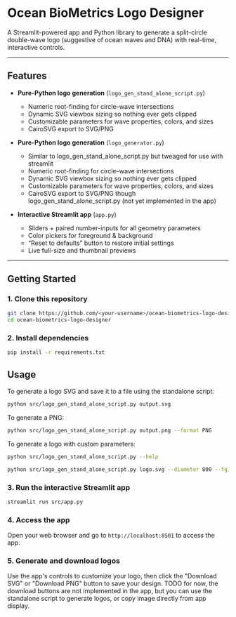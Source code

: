 # Ocean BioMetrics Logo Designer

A Streamlit-powered app and Python library to generate a split-circle double-wave logo (suggestive of ocean waves and DNA) with real-time, interactive controls.

---

## Features

- **Pure-Python logo generation** (`logo_gen_stand_alone_script.py`)
  - Numeric root-finding for circle–wave intersections
  - Dynamic SVG viewbox sizing so nothing ever gets clipped
  - Customizable parameters for wave properties, colors, and sizes
  - CairoSVG export to SVG/PNG

- **Pure-Python logo generation** (`logo_generator.py`)
  - Similar to logo_gen_stand_alone_script.py but tweaged for use with streamlit
  - Numeric root-finding for circle–wave intersections
  - Dynamic SVG viewbox sizing so nothing ever gets clipped
  - Customizable parameters for wave properties, colors, and sizes
  - CairoSVG export to SVG/PNG though logo_gen_stand_alone_script.py (not yet implemented in the app)

- **Interactive Streamlit app** (`app.py`)
  - Sliders + paired number-inputs for all geometry parameters
  - Color pickers for foreground & background
  - “Reset to defaults” button to restore initial settings
  - Live full-size and thumbnail previews

---

## Getting Started

### 1. Clone this repository

```bash
git clone https://github.com/<your-username>/ocean-biometrics-logo-designer.git
cd ocean-biometrics-logo-designer
```

### 2. Install dependencies

```bash
pip install -r requirements.txt
```

## Usage

To generate a logo SVG and save it to a file using the standalone script:

```bash
python src/logo_gen_stand_alone_script.py output.svg
```

To generate a PNG:

```bash
python src/logo_gen_stand_alone_script.py output.png --format PNG
```

To generate a logo with custom parameters:

```bash
python src/logo_gen_stand_alone_script.py --help

python src/logo_gen_stand_alone_script.py logo.svg --diameter 800 --fg1 "#C4EF87" --fg2 "#63C5DA" --bg "#27374D"
```

### 3. Run the interactive Streamlit app

```bash
streamlit run src/app.py
```

### 4. Access the app

Open your web browser and go to `http://localhost:8501` to access the app.

### 5. Generate and download logos

Use the app's controls to customize your logo, then click the "Download SVG" or "Download PNG" button to save your design. TODO for now, the download buttons are not implemented in the app, but you can use the standalone script to generate logos, or copy image directly from app display.


